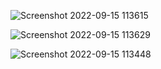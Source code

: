 ![Screenshot 2022-09-15 113615](https://user-images.githubusercontent.com/34632896/190459357-eb52aa8b-5112-43ab-85eb-3e48c7e2341a.png)

![Screenshot 2022-09-15 113629](https://user-images.githubusercontent.com/34632896/190459365-0eb2fb75-7b70-4d1b-bcd0-70b96193285e.png)

![Screenshot 2022-09-15 113448](https://user-images.githubusercontent.com/34632896/190459076-56ef1e1b-2d21-4588-9407-3fb7ae078bf0.png)


